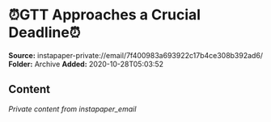 # ⏰GTT Approaches a Crucial Deadline⏰

**Source:** instapaper-private://email/7f400983a693922c17b4ce308b392ad6/
**Folder:** Archive
**Added:** 2020-10-28T05:03:52




## Content
*Private content from instapaper_email*
